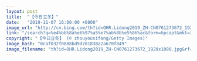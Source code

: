 ```yaml
---
layout: post
title:  "【今日立冬】"
date:   "2019-11-07 16:00:00 +0800"
image_url: "http://cn.bing.com/th?id=OHR.Lidong2019_ZH-CN0761273672_1920x1080.jpg&rf=LaDigue_1920x1080.jpg&pid=hp"
link: "/search?q=%e4%bb%8a%e6%97%a5%e7%ab%8b%e5%86%ac&form=hpcapt&mkt=zh-cn"
copyright: "【今日立冬】 (© zhouyousifang/Getty Images)"
image_hash: "0caf032f0888bd9d701838a2a670f849"
image_filename: "th?id=OHR.Lidong2019_ZH-CN0761273672_1920x1080.jpg&rf=LaDigue_1920x1080.jpg&pid=hp"
---
```

